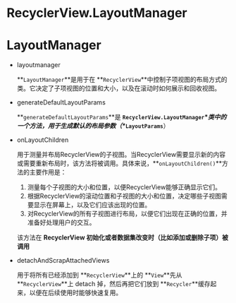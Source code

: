 # RecyclerView.LayoutManager

 # LayoutManager

- layoutmanager

  **`LayoutManager`**是用于在 **`RecyclerView`**中控制子项视图的布局方式的类。它决定了子项视图的位置和大小，以及在滚动时如何展示和回收视图。

- generateDefaultLayoutParams

  **`generateDefaultLayoutParams`**是 **`RecyclerView.LayoutManager`\**类中的一个方法，用于生成默认的布局参数（\**`LayoutParams`**）

- onLayoutChildren

  用于测量并布局RecyclerView的子视图。当RecyclerView需要显示新的内容或需要重新布局时，该方法将被调用。具体来说，**`onLayoutChildren()`**方法的主要作用是：

  1. 测量每个子视图的大小和位置，以便RecyclerView能够正确显示它们。
  2. 根据RecyclerView的滚动位置和子视图的大小和位置，决定哪些子视图需要显示在屏幕上，以及它们应该出现的位置。
  3. 对RecyclerView的所有子视图进行布局，以便它们出现在正确的位置，并准备好处理用户的交互。

  该方法在 **RecyclerView 初始化或者数据集改变时（比如添加或删除子项）被调用**

- detachAndScrapAttachedViews

  用于将所有已经添加到 **`RecyclerView`**上的 **`View`**先从 **`RecyclerView`**上 detach 掉，然后再把它们放到 **`Recycler`**缓存起来，以便在后续使用时能够快速复用。
